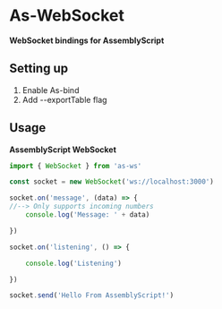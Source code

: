 # As-WebSocket
**WebSocket bindings for AssemblyScript**

## Setting up

1. Enable As-bind
2. Add --exportTable flag

## Usage

**AssemblyScript WebSocket**

```js
import { WebSocket } from 'as-ws'

const socket = new WebSocket('ws://localhost:3000')

socket.on('message', (data) => {
//--> Only supports incoming numbers
    console.log('Message: ' + data)

})

socket.on('listening', () => {

    console.log('Listening')

})

socket.send('Hello From AssemblyScript!')

```